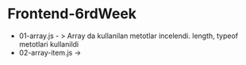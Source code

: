 # Frontend-6rdWeek

- 01-array.js - > Array da kullanilan metotlar incelendi. length, typeof metotlari kullanildi
- 02-array-item.js -> 
